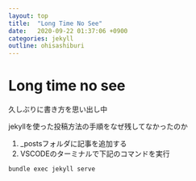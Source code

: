 ```yaml
---
layout: top
title:  "Long Time No See"
date:   2020-09-22 01:37:06 +0900
categories: jekyll
outline: ohisashiburi
---
```


# Long time no see

久しぶりに書き方を思い出し中


jekyllを使った投稿方法の手順をなぜ残してなかったのか

1. _postsフォルダに記事を追加する
1. VSCODEのターミナルで下記のコマンドを実行

```
bundle exec jekyll serve
```

